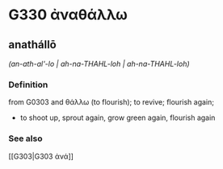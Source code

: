 # G330 ἀναθάλλω

## anathállō

_(an-ath-al'-lo | ah-na-THAHL-loh | ah-na-THAHL-loh)_

### Definition

from G0303 and θάλλω (to flourish); to revive; flourish again; 

- to shoot up, sprout again, grow green again, flourish again

### See also

[[G303|G303 ἀνά]]
